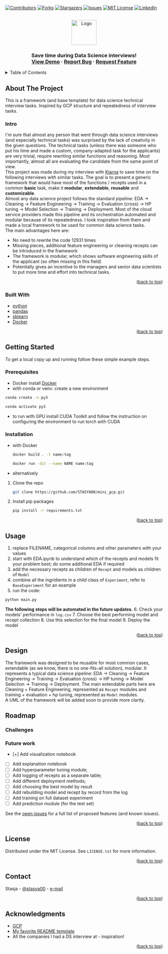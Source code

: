 <!-- Improved compatibility of back to top link: See: https://github.com/STASYA00/mini_gcp/pull/73 -->
<a name="readme-top"></a>

[![Contributors][contributors-shield]][contributors-url]
[![Forks][forks-shield]][forks-url]
[![Stargazers][stars-shield]][stars-url]
[![Issues][issues-shield]][issues-url]
[![MIT License][license-shield]][license-url]
[![LinkedIn][linkedin-shield]][linkedin-url]



<!-- PROJECT LOGO -->
<br />
<div align="center">
  <a href="https://github.com/STASYA00/mini_gcp">
    <img src="assets/logo.png" alt="Logo" width="80" height="80">
  </a>

  <h3 align="center" Mini GCP </h3>

  <p align="center">
    Save time during Data Science interviews!
    <br />
    <a href="https://github.com/STASYA00/mini_gcp">View Demo</a>
    ·
    <a href="https://github.com/STASYA00/mini_gcp/issues">Report Bug</a>
    ·
    <a href="https://github.com/STASYA00/mini_gcp/issues">Request Feature</a>
  </p>
</div>



<!-- TABLE OF CONTENTS -->
<details>
  <summary>Table of Contents</summary>
  <ol>
    <li>
      <a href="#about-the-project">About The Project</a>
      <ul>
        <li><a href="#built-with">Built With</a></li>
      </ul>
    </li>
    <li>
      <a href="#getting-started">Getting Started</a>
      <ul>
        <li><a href="#prerequisites">Prerequisites</a></li>
        <li><a href="#installation">Installation</a></li>
      </ul>
    </li>
    <li><a href="#usage">Usage</a></li>
    <li><a href="#design">Design</a></li>
    <li><a href="#roadmap">Roadmap</a></li>
    <ul>
        <li><a href="#challenges">Challenges</a></li>
        <li><a href="#futurework">Future work</a></li>
    </ul>
    <li><a href="#license">License</a></li>
    <li><a href="#contact">Contact</a></li>
    <li><a href="#acknowledgments">Acknowledgments</a></li>
  </ol>
</details>



<!-- ABOUT THE PROJECT -->
## About The Project

This is a framework (and base template) for data science technical interview tasks. Inspired by GCP structure and repeatedness of interview tasks.

### Intro

I'm sure that almost any person that went through data science interviews (and especially technical tasks) was surprised by the lack of creativity in the given questions. The technical tasks (unless there was someone who put his time and made a custom, company-adapted task for the applicants) are very trivial, require rewriting similar functions and reasoning. Most importantly, almost all are evaluating the candidate from the same point of view. \
This project was made during my interview with [Klarna](https://www.klarna.com/se/) to save time on the following interviews with similar tasks. The goal is to present a generic framework that would have most of the functions / recepts used in a common __basic__ task, make it __modular__, __extendable__, __reusable__ and __customizable__. \
Almost any data science project follows the standard pipeline: EDA -> Cleaning -> Feature Engineering -> Training -> Evaluation (cross) -> HP tuning -> Model Selection -> Training -> Deployment. Most of the cloud service providers made this pipeline and its orchestration automated and modular because of its repeatedness. I took inspiration from them and made a local framework to be used for common data science tasks. \
The main advantages here are:

* No need to rewrite the code 12931 times
* Missing pieces, additional feature engineering or cleaning recepts can be introduced in the framework
* The framework is modular, which shows software engineering skills of the applicant (so often missing in this field)
* Potentially gives an incentive to the managers and senior data scientists to put more time and effort into technical tasks.

<p align="right">(<a href="#readme-top">back to top</a>)</p>



### Built With


* [python](https://www.python.org/)
* [pandas](https://pandas.pydata.org/)
* [sklearn](https://scikit-learn.org/stable/)
* [Docker](https://docs.docker.com/)

<p align="right">(<a href="#readme-top">back to top</a>)</p>



<!-- GETTING STARTED -->
## Getting Started

To get a local copy up and running follow these simple example steps.

### Prerequisites


* Docker
  install [Docker](https://docs.docker.com/get-docker/)
* with conda or venv: create a new environment
```sh
conda create -n py3
```
```sh
conda activate py3
```

* to run with GPU install CUDA Toolkit and follow the instruction on configuring the environment
to run torch with CUDA
### Installation

* with Docker
  ```sh
  docker build . -t name:tag
  ```
  ```sh
  docker run -dit --name NAME name:tag
  ```
* alternatively
1. Clone the repo
   ```sh
   git clone https://github.com/STASYA00/mini_gcp.git
   ```
3. Install pip packages
   ```sh
   pip install -r requirements.txt
   ```


<p align="right">(<a href="#readme-top">back to top</a>)</p>



<!-- USAGE EXAMPLES -->
## Usage

1. replace FILENAME, categorical columns and other parameters with your values
2. start with EDA.ipynb to understand which of the recepts and models fit your problem best; do some additional EDA if required
3. add the necessary recepts as children of ```Recept``` and models as children of ```Model```
4. combine all the ingridients in a child class of ```Experiment```, refer to ```BaseExperiment``` for an example
5. run the code:
```sh
python main.py
```
__The following steps will be automated in the future updates.__
6. Check your models' performance in ```log.csv```
7. Choose the best performing model and recept collection
8. Use this selection for the final model
9. Deploy the model

<p align="right">(<a href="#readme-top">back to top</a>)</p>

<!-- DESIGN -->
## Design

The framework was designed to be reusable for most common cases, extendable (as we know, there is no one-fits-all solution), modular. It represents a typical data science pipeline: EDA -> Cleaning -> Feature Engineering -> Training -> Evaluation (cross) -> HP tuning -> Model Selection -> Training -> Deployment. The main extendable parts here are Cleaning + Feature Engineering, represented as ```Recept``` modules and training + evaluation + hp tuning, represented as ```Model``` modules. \
A UML of the framework will be added soon to provide more clarity.

<!-- ROADMAP -->
## Roadmap

### Challenges



### Future work

- [+] Add visualization notebook
- [ ] Add explanation notebook
- [ ] Add hyperparameter tuning module;
- [ ] Add logging of recepts as a separate table;
- [ ] Add different deployment methods;
- [ ] Add choosing the best model by result
- [ ] Add rebuilding model and recept by record from the log
- [ ] Add training on full dataset experiment
- [ ] Add prediction module (for the test set)

See the [open issues](https://github.com/STASYA00/mini_gcp/issues) for a full list of proposed features (and known issues).

<p align="right">(<a href="#readme-top">back to top</a>)</p>


<!-- LICENSE -->
## License

Distributed under the MIT License. See `LICENSE.txt` for more information.

<p align="right">(<a href="#readme-top">back to top</a>)</p>



## Contact

Stasja - [@stasya00](https://stasyafedorova.wixsite.com/designautomation) - [e-mail](mailto:0.0stasya@gmail.com)

<p align="right">(<a href="#readme-top">back to top</a>)</p>



<!-- ACKNOWLEDGMENTS -->
## Acknowledgments

* [GCP](https://cloud.google.com/)
* [My favorite README template](https://github.com/othneildrew/Best-README-Template)
* All the companies I had a DS interview at - inspiration!

<p align="right">(<a href="#readme-top">back to top</a>)</p>



<!-- MARKDOWN LINKS & IMAGES -->
<!-- https://www.markdownguide.org/basic-syntax/#reference-style-links -->
[contributors-shield]: https://img.shields.io/github/contributors/STASYA00/mini_gcp.svg?style=for-the-badge
[contributors-url]: https://github.com/STASYA00/mini_gcp/graphs/contributors
[forks-shield]: https://img.shields.io/github/forks/STASYA00/mini_gcp.svg?style=for-the-badge
[forks-url]: https://github.com/STASYA00/mini_gcp/network/members
[stars-shield]: https://img.shields.io/github/stars/STASYA00/mini_gcp.svg?style=for-the-badge
[stars-url]: https://github.com/STASYA00/mini_gcp/stargazers
[issues-shield]: https://img.shields.io/github/issues/STASYA00/mini_gcp.svg?style=for-the-badge
[issues-url]: https://github.com/STASYA00/mini_gcp/issues
[license-shield]: https://img.shields.io/github/license/STASYA00/mini_gcp.svg?style=for-the-badge
[license-url]: https://github.com/STASYA00/mini_gcp/blob/master/LICENSE.txt
[linkedin-shield]: https://img.shields.io/badge/-LinkedIn-black.svg?style=for-the-badge&logo=linkedin&colorB=555
[linkedin-url]: https://linkedin.com/in/stanislava-fedorova
[product-screenshot]: assets/screenshot.png




